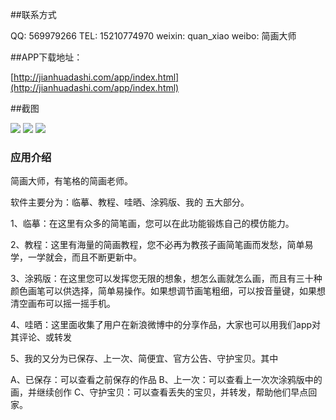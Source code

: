##联系方式

QQ: 569979266
TEL: 15210774970
weixin: quan_xiao
weibo: 简画大师

##APP下载地址：
	
[http://jianhuadashi.com/app/index.html](http://jianhuadashi.com/app/index.html)

##截图

![](https://raw.githubusercontent.com/QuanGe/jhds_iOS/master/screenshot/a.jpeg)
![](https://raw.githubusercontent.com/QuanGe/jhds_iOS/master/screenshot/b.jpeg)
![](https://raw.githubusercontent.com/QuanGe/jhds_iOS/master/screenshot/c.jpeg)

### 应用介绍

简画大师，有笔格的简画老师。 

软件主要分为：临摹、教程、哇晒、涂鸦版、我的 五大部分。 

1、临摹：在这里有众多的简笔画，您可以在此功能锻炼自己的模仿能力。 

2、教程：这里有海量的简画教程，您不必再为教孩子画简笔画而发愁，简单易学，一学就会，而且不断更新中。 

3、涂鸦版：在这里您可以发挥您无限的想象，想怎么画就怎么画，而且有三十种颜色画笔可以供选择，简单易操作。如果想调节画笔粗细，可以按音量键，如果想清空画布可以摇一摇手机。 

4、哇晒：这里面收集了用户在新浪微博中的分享作品，大家也可以用我们app对其评论、或转发 

5、我的又分为已保存、上一次、简便宜、官方公告、守护宝贝。其中 

A、已保存：可以查看之前保存的作品 
B、上一次：可以查看上一次次涂鸦版中的画，并继续创作 
C、守护宝贝：可以查看丢失的宝贝，并转发，帮助他们早点回家。

